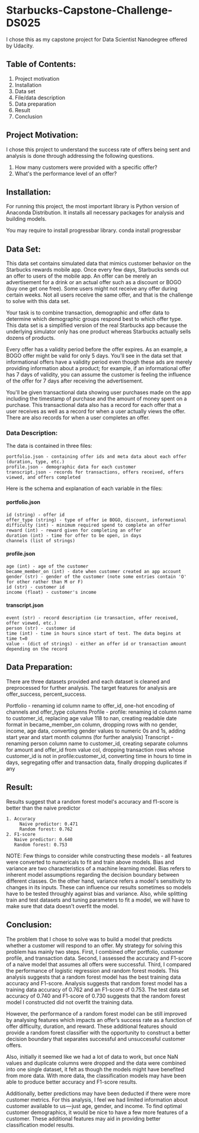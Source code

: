 # Starbucks-Capstone-Challenge-DS025

I chose this as my capstone project for Data Scientist Nanodegree offered by Udacity.

## Table of Contents:
1. Project motivation
2. Installation 
3. Data set
4. File/data description
5. Data preparation
6. Result
7. Conclusion

## Project Motivation:

I chose this project to understand the success rate of offers being sent and analysis is done through addressing the following questions.

1. How many customers were provided with a specific offer?
2. What's the performance level of an offer?

## Installation:

For running this project, the most important library is Python version of Anaconda Distribution. It installs all necessary packages for analysis and building models.

You may require to install progressbar library.
    conda install progressbar
    
## Data Set:

This data set contains simulated data that mimics customer behavior on the Starbucks rewards mobile app. Once every few days, Starbucks sends out an offer to users of the mobile app. An offer can be merely an advertisement for a drink or an actual offer such as a discount or BOGO (buy one get one free). Some users might not receive any offer during certain weeks.
Not all users receive the same offer, and that is the challenge to solve with this data set.

Your task is to combine transaction, demographic and offer data to determine which demographic groups respond best to which offer type. This data set is a simplified version of the real Starbucks app because the underlying simulator only has one product whereas Starbucks actually sells dozens of products.

Every offer has a validity period before the offer expires. As an example, a BOGO offer might be valid for only 5 days. You'll see in the data set that informational offers have a validity period even though these ads are merely providing information about a product; for example, if an informational offer has 7 days of validity, you can assume the customer is feeling the influence of the offer for 7 days after receiving the advertisement.

You'll be given transactional data showing user purchases made on the app including the timestamp of purchase and the amount of money spent on a purchase. This transactional data also has a record for each offer that a user receives as well as a record for when a user actually views the offer. There are also records for when a user completes an offer.

### Data Description:

The data is contained in three files:

    portfolio.json - containing offer ids and meta data about each offer (duration, type, etc.)
    profile.json - demographic data for each customer
    transcript.json - records for transactions, offers received, offers viewed, and offers completed
   
Here is the schema and explanation of each variable in the files:

#### portfolio.json

    id (string) - offer id
    offer_type (string) - type of offer ie BOGO, discount, informational
    difficulty (int) - minimum required spend to complete an offer
    reward (int) - reward given for completing an offer
    duration (int) - time for offer to be open, in days
    channels (list of strings)
    
#### profile.json

    age (int) - age of the customer
    became_member_on (int) - date when customer created an app account
    gender (str) - gender of the customer (note some entries contain 'O' for other rather than M or F)
    id (str) - customer id
    income (float) - customer's income
    
#### transcript.json

    event (str) - record description (ie transaction, offer received, offer viewed, etc.)
    person (str) - customer id
    time (int) - time in hours since start of test. The data begins at time t=0
    value - (dict of strings) - either an offer id or transaction amount depending on the record

## Data Preparation:

There are three datasets provided and each dataset is cleaned and preprocessed for further analysis. The target features for analysis are offer_success, percent_success.

   Portfolio - renaming id column name to offer_id, one-hot encoding of channels and offer_type columns
   Profile - profile: renaming id column name to customer_id, replacing age value 118 to nan, creating readable date format in became_member_on column, dropping rows with no gender, income, age data, converting gender values to numeric 0s and 1s, adding start year and start month columns (for further analysis)
   Transcript - renaming person column name to customer_id, creating separate columns for amount and offer_id from value col, dropping transaction rows whose customer_id is not in profile:customer_id, converting time in hours to time in days, segregating offer and transaction data, finally dropping duplicates if any
   
 ## Result:
 
 Results suggest that a random forest model's accuracy and f1-score is better than the naive predictor
 
    1. Accuracy
         Naive predictor: 0.471
         Random forest: 0.762
    2. F1-score
       Naive predictor: 0.640
       Random forest: 0.753
       
NOTE: Few things to consider while constructing these models - all features were converted to numericals to fit and train above models. Bias and variance are two characteristics of a machine learning model. Bias refers to inherent model assumptions regarding the decision boundary between different classes. On the other hand, variance refers a model's sensitivity to changes in its inputs. These can influence our results sometimes so models have to be tested throughly against bias and variance. Also, while splitting train and test datasets and tuning parameters to fit a model, we will have to make sure that data doesn't overfit the model.     
       
 ## Conclusion:
 
The problem that I chose to solve was to build a model that predicts whether a customer will respond to an offer. My strategy for solving this problem has mainly two steps. First, I combined offer portfolio, customer profile, and transaction data. Second, I assessed the accuracy and F1-score of a naive model that assumes all offers were successful. Third, I compared the performance of logistic regression and random forest models. This analysis suggests that a random forest model has the best training data accuracy and F1-score. Analysis suggests that random forest model has a training data accuracy of 0.762 and an F1-score of 0.753. The test data set accuracy of 0.740 and F1-score of 0.730 suggests that the random forest model I constructed did not overfit the training data.

However, the performance of a random forest model can be still improved by analysing features which impacts an offer’s success rate as a function of offer difficulty, duration, and reward. These additional features should provide a random forest classifier with the opportunity to construct a better decision boundary that separates successful and unsuccessful customer offers.

Also, initially it seemed like we had a lot of data to work, but once NaN values and duplicate columns were dropped and the data were combined into one single dataset, it felt as though the models might have benefited from more data. With more data, the classification models may have been able to produce better accuracy and F1-score results.

Additionally, better predictions may have been deducted if there were more customer metrics. For this analysis, I feel we had limited information about customer available to us — just age, gender, and income. To find optimal customer demographics, it would be nice to have a few more features of a customer. These additional features may aid in providing better classification model results.
